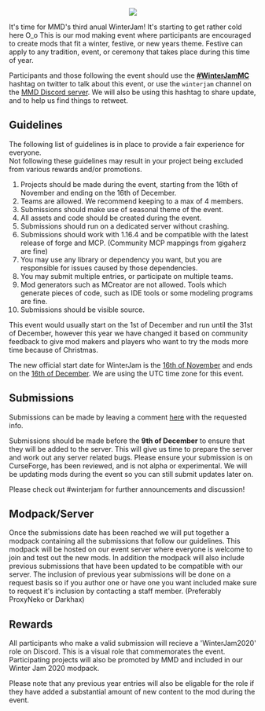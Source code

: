 <p align="center"> 
<img src="https://cdn.discordapp.com/attachments/463961352432517123/516812016980066307/winter-jam-header-2018.gif">
</p>

It's time for MMD's third anual WinterJam! It's starting to get rather cold here O_o This is our mod making event where participants are encouraged to create mods that fit a winter, festive, or new years theme. Festive can apply to any tradition, event, or ceremony that takes place during this time of year.

Participants and those following the event should use the [**#WinterJamMC**](https://twitter.com/search?q=%23winterjammc&src=typd) hashtag on twitter to talk about this event, or use the ``winterjam`` channel on the [MMD Discord server](https://discord.mcmoddev.com). We will also be using this hashtag to share update, and to help us find things to retweet.

## Guidelines
The following list of guidelines is in place to provide a fair experience for everyone.  
Not following these guidelines may result in your project being excluded from various rewards and/or promotions.

1. Projects should be made during the event, starting from the 16th of November and ending on the 16th of December.
2. Teams are allowed. We recommend keeping to a max of 4 members.
3. Submissions should make use of seasonal theme of the event.
4. All assets and code should be created during the event.
5. Submissions should run on a dedicated server without crashing.
6. Submissions should work with 1.16.4 and be compatible with the latest release of forge and MCP. (Community MCP mappings from gigaherz are fine)
7. You may use any library or dependency you want, but you are responsible for issues caused by those dependencies.
8. You may submit multiple entries, or participate on multiple teams.
9. Mod generators such as MCreator are not allowed. Tools which generate pieces of code, such as IDE tools or some modeling programs are fine.
10. Submissions should be visible source.

This event would usually start on the 1st of December and run until the 31st of December, however this year we have changed it based on community feedback to give mod makers and players who want to try the mods more time because of Christmas.

The new official start date for WinterJam is the [16th of November](https://www.timeanddate.com/worldclock/fixedtime.html?msg=MMD+WinterJam+2020+Start+Date&iso=20201116T00&p1=%3A) and ends on the [16th of December](https://www.timeanddate.com/worldclock/fixedtime.html?msg=MMD+WinterJam+2020+End+Date&iso=20201216T00&p1=%3A). We are using the UTC time zone for this event.

## Submissions
Submissions can be made by leaving a comment [here](https://gist.github.com/ProxyNeko/) with the requested info.

Submissions should be made before the **9th of December** to ensure that they will be added to the server. This will give us time to prepare the server and work out any server related bugs. Please ensure your submission is on CurseForge, has been reviewed, and is not alpha or experimental. We will be updating mods during the event so you can still submit updates later on.

Please check out #winterjam for further announcements and discussion!  

## Modpack/Server
Once the submissions date has been reached we will put together a modpack containing all the submissions that follow our guidelines. This modpack will be hosted on our event server where everyone is welcome to join and test out the new mods. In addition the modpack will also include previous submissions that have been updated to be compatible with our server. The inclusion of previous year submissions will be done on a request basis so if you author one or have one you want included make sure to request it's inclusion by contacting a staff member. (Preferably ProxyNeko or Darkhax)  

## Rewards
All participants who make a valid submission will recieve a 'WinterJam2020' role on Discord. This is a visual role that commemorates the event. Participating projects will also be promoted by MMD and included in our Winter Jam 2020 modpack.

Please note that any previous year entries will also be eligable for the role if they have added a substantial amount of new content to the mod during the event.
